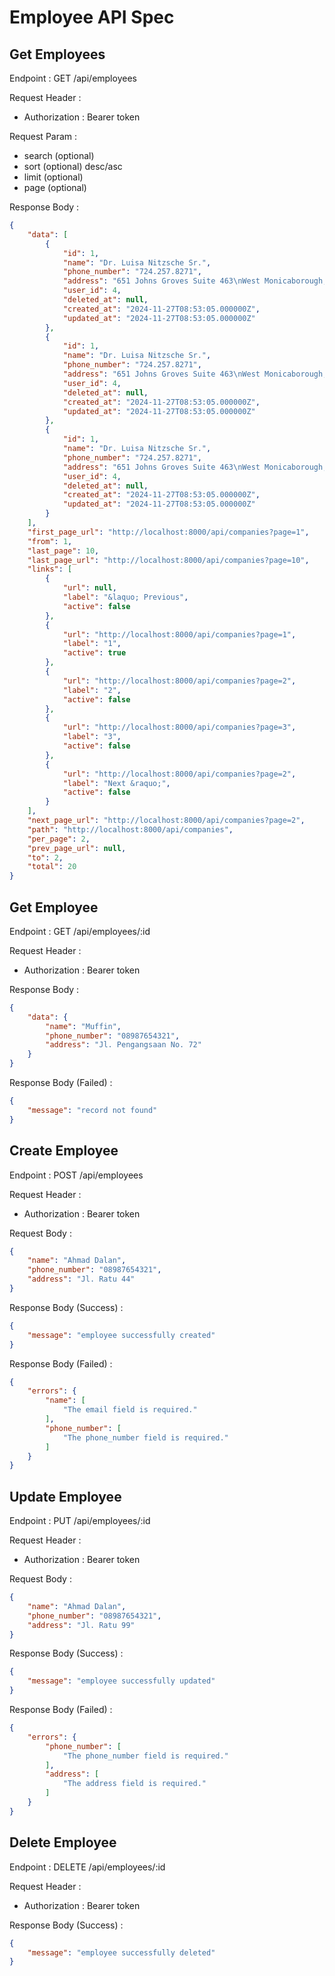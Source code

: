 # Employee API Spec

## Get Employees

Endpoint : GET /api/employees

Request Header :
- Authorization : Bearer token

Request Param :
- search (optional)
- sort (optional) desc/asc
- limit (optional)
- page (optional)

Response Body :

```json
{
    "data": [
        {
            "id": 1,
            "name": "Dr. Luisa Nitzsche Sr.",
            "phone_number": "724.257.8271",
            "address": "651 Johns Groves Suite 463\nWest Monicaborough, MS 56768",
            "user_id": 4,
            "deleted_at": null,
            "created_at": "2024-11-27T08:53:05.000000Z",
            "updated_at": "2024-11-27T08:53:05.000000Z"
        },
        {
            "id": 1,
            "name": "Dr. Luisa Nitzsche Sr.",
            "phone_number": "724.257.8271",
            "address": "651 Johns Groves Suite 463\nWest Monicaborough, MS 56768",
            "user_id": 4,
            "deleted_at": null,
            "created_at": "2024-11-27T08:53:05.000000Z",
            "updated_at": "2024-11-27T08:53:05.000000Z"
        },
        {
            "id": 1,
            "name": "Dr. Luisa Nitzsche Sr.",
            "phone_number": "724.257.8271",
            "address": "651 Johns Groves Suite 463\nWest Monicaborough, MS 56768",
            "user_id": 4,
            "deleted_at": null,
            "created_at": "2024-11-27T08:53:05.000000Z",
            "updated_at": "2024-11-27T08:53:05.000000Z"
        }
    ],
    "first_page_url": "http://localhost:8000/api/companies?page=1",
    "from": 1,
    "last_page": 10,
    "last_page_url": "http://localhost:8000/api/companies?page=10",
    "links": [
        {
            "url": null,
            "label": "&laquo; Previous",
            "active": false
        },
        {
            "url": "http://localhost:8000/api/companies?page=1",
            "label": "1",
            "active": true
        },
        {
            "url": "http://localhost:8000/api/companies?page=2",
            "label": "2",
            "active": false
        },
        {
            "url": "http://localhost:8000/api/companies?page=3",
            "label": "3",
            "active": false
        },
        {
            "url": "http://localhost:8000/api/companies?page=2",
            "label": "Next &raquo;",
            "active": false
        }
    ],
    "next_page_url": "http://localhost:8000/api/companies?page=2",
    "path": "http://localhost:8000/api/companies",
    "per_page": 2,
    "prev_page_url": null,
    "to": 2,
    "total": 20
}
```

## Get Employee

Endpoint : GET /api/employees/:id

Request Header :
- Authorization : Bearer token

Response Body :

```json
{
    "data": {
        "name": "Muffin",
        "phone_number": "08987654321",
        "address": "Jl. Pengangsaan No. 72"
    }
}
```

Response Body (Failed) :

```json
{
    "message": "record not found"
}
```

## Create Employee

Endpoint : POST /api/employees

Request Header :
- Authorization : Bearer token

Request Body :

```json
{
    "name": "Ahmad Dalan",
    "phone_number": "08987654321",
    "address": "Jl. Ratu 44"
}
```

Response Body (Success) :

```json
{
    "message": "employee successfully created"
}
```

Response Body (Failed) :

```json
{
    "errors": {
        "name": [
            "The email field is required."
        ],
        "phone_number": [
            "The phone_number field is required."
        ]
    }
}
```

## Update Employee

Endpoint : PUT /api/employees/:id

Request Header :
- Authorization : Bearer token

Request Body :

```json
{
    "name": "Ahmad Dalan",
    "phone_number": "08987654321",
    "address": "Jl. Ratu 99"
}
```

Response Body (Success) :

```json
{
    "message": "employee successfully updated"
}
```

Response Body (Failed) :

```json
{
    "errors": {
        "phone_number": [
            "The phone_number field is required."
        ],
        "address": [
            "The address field is required."
        ]
    }
}
```

## Delete Employee

Endpoint : DELETE /api/employees/:id

Request Header :
- Authorization : Bearer token

Response Body (Success) :

```json
{
    "message": "employee successfully deleted"
}
```

